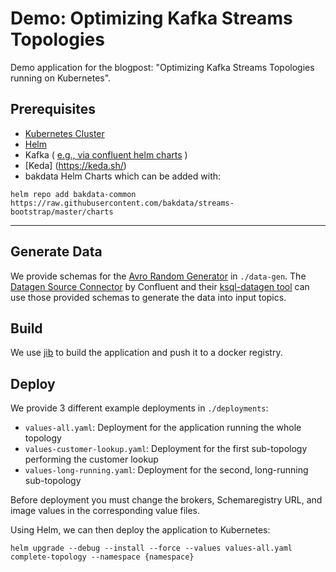# Demo: Optimizing Kafka Streams Topologies 

Demo application for the blogpost: "Optimizing Kafka Streams Topologies running on Kubernetes".

## Prerequisites
  * [Kubernetes Cluster](https://kubernetes.io/docs/tutorials/kubernetes-basics/create-cluster/)
  * [Helm](https://helm.sh/docs/intro/install/)
  * Kafka ( [e.g., via confluent helm charts](https://github.com/confluentinc/cp-helm-charts) )
  * [Keda] (https://keda.sh/)
  * bakdata Helm Charts
    which can be added with: 
```
helm repo add bakdata-common https://raw.githubusercontent.com/bakdata/streams-bootstrap/master/charts
```
---

## Generate Data

We provide schemas for the [Avro Random Generator](https://github.com/confluentinc/avro-random-generator) in `./data-gen`. The [Datagen Source Connector](https://docs.confluent.io/kafka-connect-datagen/current/index.html) by Confluent and their [ksql-datagen tool](https://docs.confluent.io/4.1.1/ksql/docs/tutorials/generate-custom-test-data.html) can use those provided schemas to generate the data into input topics. 

## Build

We use [jib](https://github.com/GoogleContainerTools/jib) to build the application and push it to a docker registry.

## Deploy

We provide 3 different example deployments in `./deployments`:

- `values-all.yaml`: Deployment for the application running the whole topology
- `values-customer-lookup.yaml`: Deployment for the first sub-topology performing the customer lookup
- `values-long-running.yaml`: Deployment for the second, long-running sub-topology

Before deployment you must change the brokers, Schemaregistry URL, and image values in the corresponding value files.

Using Helm, we can then deploy the application to Kubernetes:

```
helm upgrade --debug --install --force --values values-all.yaml complete-topology --namespace {namespace}
```
